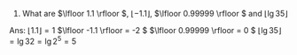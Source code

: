 1. What are $\lfloor 1.1 \rfloor $, $\lfloor -1.1 \rfloor$,
 $\lfloor 0.99999 \rfloor $ and $\lfloor \lg 35 \rfloor$

Ans:
$\lfloor 1.1 \rfloor = 1$
$\lfloor -1.1  \rfloor = -2 $
$\lfloor 0.99999 \rfloor = 0 $
$\lfloor \lg 35 \rfloor = \lg 32 = \lg 2^5 =5$
